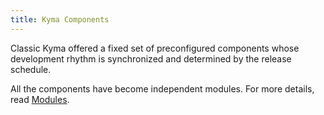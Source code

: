 ```yaml
---
title: Kyma Components
---
```


Classic Kyma offered a fixed set of preconfigured components whose development rhythm is synchronized and determined by the release schedule.

All the components have become independent modules. For more details, read [Modules](../06-modules/README.md).
